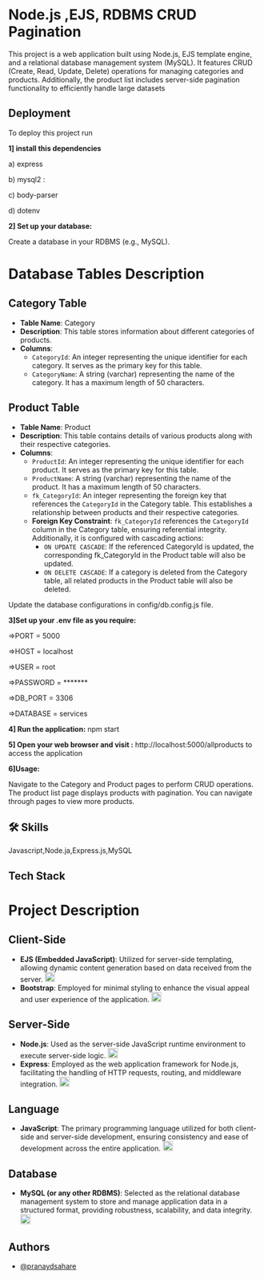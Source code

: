 
# Node.js ,EJS, RDBMS CRUD Pagination


This project is a web application built using Node.js, EJS template engine, and a relational database management system (MySQL). It features CRUD (Create, Read, Update, Delete) operations for managing categories and products. Additionally, the product list includes server-side pagination functionality to efficiently handle large datasets

## Deployment

To deploy this project run

**1] install this dependencies**

a) express 

b) mysql2 :

c) body-parser 

d) dotenv 

**2] Set up your database:**

Create a database in your RDBMS (e.g., MySQL).

# Database Tables Description

## Category Table
- **Table Name**: Category
- **Description**: This table stores information about different categories of products.
- **Columns**:
  - `CategoryId`: An integer representing the unique identifier for each category. It serves as the primary key for this table.
  - `CategoryName`: A string (varchar) representing the name of the category. It has a maximum length of 50 characters.

## Product Table
- **Table Name**: Product
- **Description**: This table contains details of various products along with their respective categories.
- **Columns**:
  - `ProductId`: An integer representing the unique identifier for each product. It serves as the primary key for this table.
  - `ProductName`: A string (varchar) representing the name of the product. It has a maximum length of 50 characters.
  - `fk_CategoryId`: An integer representing the foreign key that references the `CategoryId` in the Category table. This establishes a relationship between products and their respective categories.
  - **Foreign Key Constraint**: `fk_CategoryId` references the `CategoryId` column in the Category table, ensuring referential integrity. Additionally, it is configured with cascading actions:
    - `ON UPDATE CASCADE`: If the referenced CategoryId is updated, the corresponding fk_CategoryId in the Product table will also be updated.
    - `ON DELETE CASCADE`: If a category is deleted from the Category table, all related products in the Product table will also be deleted.


Update the database configurations in config/db.config.js file.

**3]Set up your .env file as you require:**

=>PORT = 5000

=>HOST = localhost

=>USER = root

=>PASSWORD = *******

=>DB_PORT = 3306

=>DATABASE = services




**4] Run the application:**
   npm start

**5] Open your web browser and visit :** http://localhost:5000/allproducts to access the application

**6]Usage:**

Navigate to the Category and Product pages to perform CRUD operations.
The product list page displays products with pagination. You can navigate through pages to view more products.



## 🛠 Skills
Javascript,Node.ja,Express.js,MySQL


## Tech Stack


# Project Description

## Client-Side
- **EJS (Embedded JavaScript)**: Utilized for server-side templating, allowing dynamic content generation based on data received from the server.
  <img src="https://upload.wikimedia.org/wikipedia/commons/6/6b/EJS_Logo.png" alt="EJS" width="20"/> 
- **Bootstrap**: Employed for minimal styling to enhance the visual appeal and user experience of the application.
  <img src="https://upload.wikimedia.org/wikipedia/commons/thumb/b/b2/Bootstrap_logo.svg/2560px-Bootstrap_logo.svg.png" alt="Bootstrap" width="20"/>

## Server-Side
- **Node.js**: Used as the server-side JavaScript runtime environment to execute server-side logic.
  <img src="https://upload.wikimedia.org/wikipedia/commons/thumb/d/d9/Node.js_logo.svg/2560px-Node.js_logo.svg.png" alt="Node.js" width="20"/> 
- **Express**: Employed as the web application framework for Node.js, facilitating the handling of HTTP requests, routing, and middleware integration.
  <img src="https://upload.wikimedia.org/wikipedia/commons/6/64/Expressjs.png" alt="Express" width="20"/>

## Language
- **JavaScript**: The primary programming language utilized for both client-side and server-side development, ensuring consistency and ease of development across the entire application.
  <img src="https://upload.wikimedia.org/wikipedia/commons/9/99/Unofficial_JavaScript_logo_2.svg" alt="JavaScript" width="20"/>

## Database
- **MySQL (or any other RDBMS)**: Selected as the relational database management system to store and manage application data in a structured format, providing robustness, scalability, and data integrity.
  <img src="https://upload.wikimedia.org/wikipedia/en/thumb/6/62/MySQL.svg/1200px-MySQL.svg.png" alt="MySQL" width="20"/>



## Authors

- [@pranaydsahare](https://github.com/pranaydsahare)

